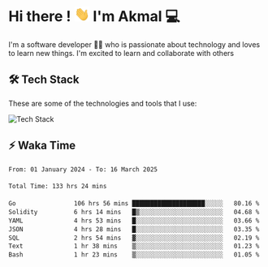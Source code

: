 # Hi there ! <img src="https://github.com/ABSphreak/ABSphreak/blob/master/gifs/Hi.gif" width="30"> I'm Akmal  💻

I'm a software developer 👨‍💻 who is passionate about technology and loves to learn new things. I'm excited to learn and collaborate with others

## 🛠️ Tech Stack

These are some of the technologies and tools that I use:

![Tech Stack](https://skillicons.dev/icons?i=typescript,nodejs,javascript,express,nest,sequelize,go,rabbitmq,python,solidity,react,vue,next,nuxtjs,webpack,vite,tailwindcss,bootstrap,css,scss,html,vercel,firebase,heroku,netlify,docker,postgresql,mongodb,redis,mysql,graphql,git,github,gitlab,vscode,figma,postman,pytorch,tensorflow,bash)

## ⚡ Waka Time
<!--START_SECTION:waka-->

```txt
From: 01 January 2024 - To: 16 March 2025

Total Time: 133 hrs 24 mins

Go                106 hrs 56 mins ████████████████████░░░░░   80.16 %
Solidity          6 hrs 14 mins   █▒░░░░░░░░░░░░░░░░░░░░░░░   04.68 %
YAML              4 hrs 53 mins   █░░░░░░░░░░░░░░░░░░░░░░░░   03.66 %
JSON              4 hrs 28 mins   █░░░░░░░░░░░░░░░░░░░░░░░░   03.35 %
SQL               2 hrs 54 mins   ▓░░░░░░░░░░░░░░░░░░░░░░░░   02.19 %
Text              1 hr 38 mins    ▒░░░░░░░░░░░░░░░░░░░░░░░░   01.23 %
Bash              1 hr 23 mins    ▒░░░░░░░░░░░░░░░░░░░░░░░░   01.05 %
```

<!--END_SECTION:waka-->


